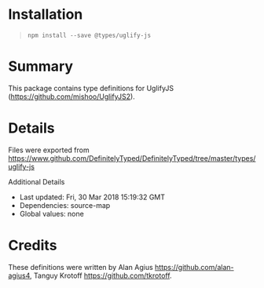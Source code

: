 # Installation
> `npm install --save @types/uglify-js`

# Summary
This package contains type definitions for UglifyJS (https://github.com/mishoo/UglifyJS2).

# Details
Files were exported from https://www.github.com/DefinitelyTyped/DefinitelyTyped/tree/master/types/uglify-js

Additional Details
 * Last updated: Fri, 30 Mar 2018 15:19:32 GMT
 * Dependencies: source-map
 * Global values: none

# Credits
These definitions were written by Alan Agius <https://github.com/alan-agius4>, Tanguy Krotoff <https://github.com/tkrotoff>.
